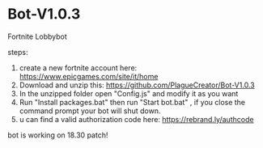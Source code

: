 # Bot-V1.0.3
Fortnite Lobbybot

steps:
1. create a new fortnite account here: https://www.epicgames.com/site/it/home
2. Download and unzip this: https://github.com/PlagueCreator/Bot-V1.0.3
3. In the unzipped folder open "Config.js" and modify it as you want
4. Run "Install packages.bat" then run "Start bot.bat" , if you close the command prompt your bot will shut down.
5. u can find a valid authorization code here: https://rebrand.ly/authcode

bot is working on 18.30 patch!
